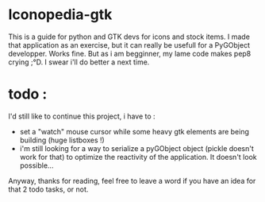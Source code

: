 # Iconopedia-gtk
This is a guide for python and GTK devs for icons and stock items. I made that application as an exercise, 
but it can really be usefull for a PyGObject developper. Works fine. But as i am begginner, 
my lame code makes pep8 crying  ;°D. I swear i'll do better a next time.

# todo :
I'd still like to continue this project, i have to :

- set a "watch" mouse cursor while some heavy gtk elements are being building (huge listboxes !)
- i'm still looking for a way to serialize a pyGObject object (pickle doesn't work for that) to optimize the reactivity of the application. It doesn't look possible...

Anyway, thanks for reading, feel free to leave a word if you have an idea for that 2 todo tasks, or not.
